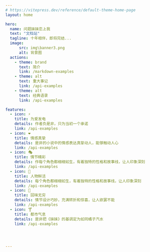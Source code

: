 ```yaml
---
# https://vitepress.dev/reference/default-theme-home-page
layout: home

hero:
  name: 问题妹妹恋上我
  text: "文档站"
  tagline: 十年相伴，即将完结...
  image:
      src: img\banner3.png
      alt: 背景图
  actions:
    - theme: brand
      text: 简介
      link: /markdown-examples
    - theme: alt
      text: 重大事记
      link: /api-examples
    - theme: alt
      text: 经典语录
      link: /api-examples

features:
  - icon: ⚡
    title: 为爱发电
    details: 作者负是非，只为当初一个承诺
    link: /api-examples
  - icon: ❤
    title: 情感真挚
    details: 是非的小说中的情感表达真挚动人，能够触动人心
    link: /api-examples
  - icon: 🎭
    title: 情节精彩
    details: 作每个角色都栩栩如生，有着独特的性格和故事线，让人印象深刻
    link: /api-examples
  - icon: 🎨
    title: 人物鲜活
    details: 每个角色都栩栩如生，有着独特的性格和故事线，让人印象深刻
    link: /api-examples
  - icon: 🎯
    title: 回味无穷
    details: 情节设计巧妙，充满转折和惊喜，让人欲罢不能
    link: /api-examples
  - icon: 🍸
    title: 都市气息
    details: 是非把《妹妹》的基调定为如同橘子汽水
    link: /api-examples




---
```



